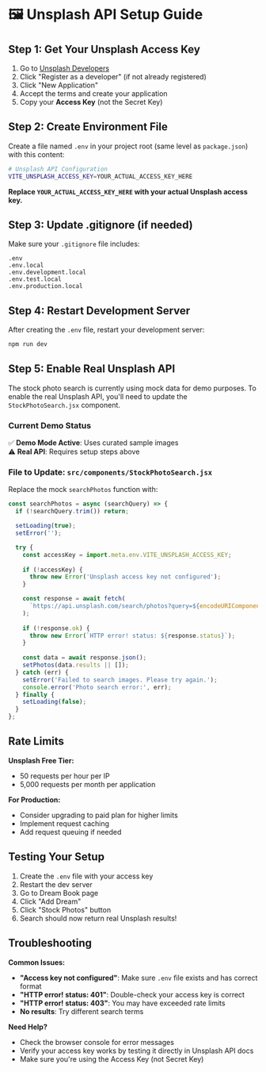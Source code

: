 # 🖼️ Unsplash API Setup Guide

## Step 1: Get Your Unsplash Access Key

1. Go to [Unsplash Developers](https://unsplash.com/developers)
2. Click "Register as a developer" (if not already registered)
3. Click "New Application"
4. Accept the terms and create your application
5. Copy your **Access Key** (not the Secret Key)

## Step 2: Create Environment File

Create a file named `.env` in your project root (same level as `package.json`) with this content:

```bash
# Unsplash API Configuration
VITE_UNSPLASH_ACCESS_KEY=YOUR_ACTUAL_ACCESS_KEY_HERE
```

**Replace `YOUR_ACTUAL_ACCESS_KEY_HERE` with your actual Unsplash access key.**

## Step 3: Update .gitignore (if needed)

Make sure your `.gitignore` file includes:
```
.env
.env.local
.env.development.local
.env.test.local
.env.production.local
```

## Step 4: Restart Development Server

After creating the `.env` file, restart your development server:
```bash
npm run dev
```

## Step 5: Enable Real Unsplash API

The stock photo search is currently using mock data for demo purposes. To enable the real Unsplash API, you'll need to update the `StockPhotoSearch.jsx` component.

### Current Demo Status
✅ **Demo Mode Active**: Uses curated sample images  
⚠️ **Real API**: Requires setup steps above

### File to Update: `src/components/StockPhotoSearch.jsx`

Replace the mock `searchPhotos` function with:

```javascript
const searchPhotos = async (searchQuery) => {
  if (!searchQuery.trim()) return;

  setLoading(true);
  setError('');

  try {
    const accessKey = import.meta.env.VITE_UNSPLASH_ACCESS_KEY;
    
    if (!accessKey) {
      throw new Error('Unsplash access key not configured');
    }

    const response = await fetch(
      `https://api.unsplash.com/search/photos?query=${encodeURIComponent(searchQuery)}&per_page=12&client_id=${accessKey}`
    );
    
    if (!response.ok) {
      throw new Error(`HTTP error! status: ${response.status}`);
    }
    
    const data = await response.json();
    setPhotos(data.results || []);
  } catch (err) {
    setError('Failed to search images. Please try again.');
    console.error('Photo search error:', err);
  } finally {
    setLoading(false);
  }
};
```

## Rate Limits

**Unsplash Free Tier:**
- 50 requests per hour per IP
- 5,000 requests per month per application

**For Production:**
- Consider upgrading to paid plan for higher limits
- Implement request caching
- Add request queuing if needed

## Testing Your Setup

1. Create the `.env` file with your access key
2. Restart the dev server
3. Go to Dream Book page
4. Click "Add Dream" 
5. Click "Stock Photos" button
6. Search should now return real Unsplash results!

## Troubleshooting

**Common Issues:**
- **"Access key not configured"**: Make sure `.env` file exists and has correct format
- **"HTTP error! status: 401"**: Double-check your access key is correct
- **"HTTP error! status: 403"**: You may have exceeded rate limits
- **No results**: Try different search terms

**Need Help?**
- Check the browser console for error messages
- Verify your access key works by testing it directly in Unsplash API docs
- Make sure you're using the Access Key (not Secret Key)